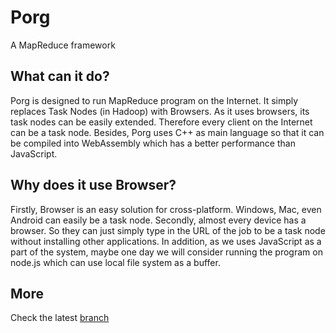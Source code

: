 # Porg
A MapReduce framework 

## What can it do?
Porg is designed to run MapReduce program on the Internet. It simply replaces Task Nodes (in Hadoop) with Browsers. As it uses browsers, its task nodes can be easily extended. Therefore every client on the Internet can be a task node. Besides, Porg uses C++ as main language so that it can be compiled into WebAssembly which has a better performance than JavaScript.

## Why does it use Browser?
Firstly, Browser is an easy solution for cross-platform. Windows, Mac, even Android can easily be a task node. Secondly, almost every device has a browser. So they can just simply type in the URL of the job to be a task node without installing other applications. In addition, as we uses JavaScript as a part of the system, maybe one day we will consider running the program on node.js which can use local file system as a buffer.

## More
Check the latest [branch](https://github.com/francis0407/Porg/tree/v0.4_dev)
